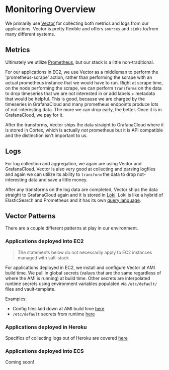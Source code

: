 # Monitoring Overview

We primarily use [Vector](https://vector.dev/) for collecting both metrics and logs from our applications. Vector is pretty flexible and offers `sources` and `sinks` to/from many different systems.

## Metrics

Ultimately we utilize [Prometheus](https://prometheus.io/), but our stack is a little non-traditional.

For our applications in EC2, we use Vector as a middleman to perform the 'prometheus-scrape' action, rather than performing the scrape with an actual prometheus instance that we would have to run. Right at scrape time, on the node performing the scrape, we can perform `transforms` on the data to drop timeseries that we are not interested in or add labels + metadata that would be helpful. This is good, because we are charged by the timeseries in GrafanaCloud and many prometheus endpoints produce lots of not-interesting data. The more we can drop early, the better. Once it is in GrafanaCloud, we pay for it.

After the transforms, Vector ships the data straight to GrafanaCloud where it is stored in Cortex, which is actually *not* prometheus but it is API compatible and the distinction isn't important to us.

## Logs

For log collection and aggregation, we again are using Vector and GrafanaCloud. Vector is also very good at collecting and parsing logfiles and again we can utilize its ability to `transform` the data to drop not-interesting data and save a little money.

After any transforms on the log data are completed, Vector ships the data straight to GrafanaCloud again and it is stored in [Loki](https://grafana.com/oss/loki/). Loki is like a hybrid of ElasticSearch and Prometheus and it has its own [query language](https://grafana.com/docs/loki/latest/logql/).

## Vector Patterns

There are a couple different patterns at play in our environment.

### Applications deployed into EC2

> The statements below do not necessarily apply to EC2 instances managed with salt-stack

For applications deployed in EC2, we install and configure Vector at AMI build time. We pull in global secrets (values that are the same regardless of where the AMI is running) at build time. Other secrets are interpolated runtime secrets using environment variables populated via `/etc/default/` files and vault-template.

Examples:
- Config files laid down at AMI build time [here](https://github.com/mitodl/ol-infrastructure/blob/main/src/bilder/images/concourse/templates/vector)
- `/etc/default` secrets from runtime [here](https://github.com/mitodl/ol-infrastructure/blob/main/src/ol_infrastructure/applications/concourse/__main__.py)

### Applications deployed in Heroku

Specifics of collecting logs out of Heroku are covered [here](https://github.com/mitodl/ol-infrastructure/blob/main/src/ol_infrastructure/infrastructure/vector_log_proxy/README.md)

### Applications deployed into ECS

Coming soon!
